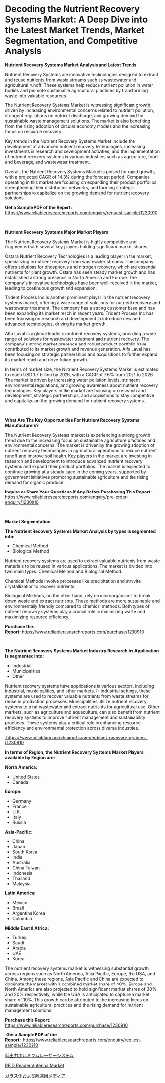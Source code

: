 <p><h1>Decoding the Nutrient Recovery Systems Market: A Deep Dive into the Latest Market Trends, Market Segmentation, and Competitive Analysis</h1></p><p><strong>Nutrient Recovery Systems Market Analysis and Latest Trends</strong></p>
<p><p>Nutrient Recovery Systems are innovative technologies designed to extract and reuse nutrients from waste streams such as wastewater and agricultural runoff. These systems help reduce nutrient pollution in water bodies and promote sustainable agricultural practices by transforming waste into valuable resources.</p><p>The Nutrient Recovery Systems Market is witnessing significant growth, driven by increasing environmental concerns related to nutrient pollution, stringent regulations on nutrient discharge, and growing demand for sustainable waste management solutions. The market is also benefiting from the rising adoption of circular economy models and the increasing focus on resource recovery.</p><p>Key trends in the Nutrient Recovery Systems Market include the development of advanced nutrient recovery technologies, increasing investments in research and development activities, and the implementation of nutrient recovery systems in various industries such as agriculture, food and beverage, and wastewater treatment.</p><p>Overall, the Nutrient Recovery Systems Market is poised for rapid growth, with a projected CAGR of 14.3% during the forecast period. Companies operating in this market are focusing on expanding their product portfolios, strengthening their distribution networks, and forming strategic partnerships to capitalize on the growing demand for nutrient recovery solutions.</p></p>
<p><strong>Get a Sample PDF of the Report:&nbsp;</strong> <a href="https://www.reliableresearchreports.com/enquiry/request-sample/1230910">https://www.reliableresearchreports.com/enquiry/request-sample/1230910</a></p>
<p>&nbsp;</p>
<p><strong>Nutrient Recovery Systems Major Market Players</strong></p>
<p><p>The Nutrient Recovery Systems Market is highly competitive and fragmented with several key players holding significant market shares. </p><p>Ostara Nutrient Recovery Technologies is a leading player in the market, specializing in nutrient recovery from wastewater streams. The company offers solutions for phosphorus and nitrogen recovery, which are essential nutrients for plant growth. Ostara has seen steady market growth and has established a strong presence in North America and Europe. The company's innovative technologies have been well-received in the market, leading to continuous growth and expansion.</p><p>Trident Process Inc is another prominent player in the nutrient recovery systems market, offering a wide range of solutions for nutrient recovery and wastewater treatment. The company has a strong customer base and has been expanding its market reach in recent years. Trident Process Inc has been focusing on research and development to introduce new and advanced technologies, driving its market growth.</p><p>Alfa Laval is a global leader in nutrient recovery systems, providing a wide range of solutions for wastewater treatment and nutrient recovery. The company's strong market presence and robust product portfolio have contributed to its market growth and revenue generation. Alfa Laval has been focusing on strategic partnerships and acquisitions to further expand its market reach and drive future growth.</p><p>In terms of market size, the Nutrient Recovery Systems Market is estimated to reach USD 1.7 billion by 2026, with a CAGR of 7.6% from 2021 to 2026. The market is driven by increasing water pollution levels, stringent environmental regulations, and growing awareness about nutrient recovery technologies. Key players in the market are focusing on research and development, strategic partnerships, and acquisitions to stay competitive and capitalize on the growing demand for nutrient recovery systems.</p></p>
<p>&nbsp;</p>
<p><strong>What Are The Key Opportunities For Nutrient Recovery Systems Manufacturers?</strong></p>
<p><p>The Nutrient Recovery Systems market is experiencing a strong growth trend due to the increasing focus on sustainable agriculture practices and environmental concerns. The market is driven by the growing adoption of nutrient recovery technologies in agricultural operations to reduce nutrient runoff and improve soil health. Key players in the market are investing in research and development to introduce advanced nutrient recovery systems and expand their product portfolios. The market is expected to continue growing at a steady pace in the coming years, supported by government initiatives promoting sustainable agriculture and the rising demand for organic produce.</p></p>
<p><strong>Inquire or Share Your Questions If Any Before Purchasing This Report:</strong> <a href="https://www.reliableresearchreports.com/enquiry/pre-order-enquiry/1230910">https://www.reliableresearchreports.com/enquiry/pre-order-enquiry/1230910</a></p>
<p>&nbsp;</p>
<p><strong>Market Segmentation</strong></p>
<p><strong>The Nutrient Recovery Systems Market Analysis by types is segmented into:</strong></p>
<p><ul><li>Chemical Method</li><li>Biological Method</li></ul></p>
<p><p>Nutrient recovery systems are used to extract valuable nutrients from waste materials to be reused in various applications. The market is divided into two main types: Chemical Method and Biological Method. </p><p>Chemical Methods involve processes like precipitation and struvite crystallization to recover nutrients. </p><p>Biological Methods, on the other hand, rely on microorganisms to break down waste and extract nutrients. These methods are more sustainable and environmentally friendly compared to chemical methods. Both types of nutrient recovery systems play a crucial role in minimizing waste and maximizing resource efficiency.</p></p>
<p><strong>Purchase this Report:&nbsp;</strong><a href="https://www.reliableresearchreports.com/purchase/1230910">https://www.reliableresearchreports.com/purchase/1230910</a></p>
<p>&nbsp;</p>
<p><strong>The Nutrient Recovery Systems Market Industry Research by Application is segmented into:</strong></p>
<p><ul><li>Industrial</li><li>Municipalities</li><li>Other</li></ul></p>
<p><p>Nutrient recovery systems have applications in various sectors, including industrial, municipalities, and other markets. In industrial settings, these systems are used to recover valuable nutrients from waste streams for reuse in production processes. Municipalities utilize nutrient recovery systems to treat wastewater and extract nutrients for agricultural use. Other markets, such as agriculture and aquaculture, can also benefit from nutrient recovery systems to improve nutrient management and sustainability practices. These systems play a critical role in enhancing resource efficiency and environmental protection across diverse industries.</p></p>
<p><a href="https://www.reliableresearchreports.com/nutrient-recovery-systems-r1230910">&nbsp;https://www.reliableresearchreports.com/nutrient-recovery-systems-r1230910</a></p>
<p><strong>In terms of Region, the Nutrient Recovery Systems Market Players available by Region are:</strong></p>
<p>
    <p> <strong> North America: </strong>
        <ul>
            <li>United States</li>
            <li>Canada</li>
        </ul>
        </p> 
    <p> <strong> Europe: </strong>
        <ul>
            <li>Germany</li>
            <li>France</li>
            <li>U.K.</li>
            <li>Italy</li>
            <li>Russia</li>
        </ul>
        </p> 
    <p> <strong> Asia-Pacific: </strong>
        <ul>
            <li>China</li>
            <li>Japan</li>
            <li>South Korea</li>
            <li>India</li>
            <li>Australia</li>
            <li>China Taiwan</li>
            <li>Indonesia</li>
            <li>Thailand</li>
            <li>Malaysia</li>
        </ul>
        </p> 
    <p> <strong> Latin America: </strong>
        <ul>
            <li>Mexico</li>
            <li>Brazil</li>
            <li>Argentina Korea</li>
            <li>Colombia</li>
        </ul>
        </p> 
    <p> <strong> Middle East & Africa: </strong>
        <ul>
            <li>Turkey</li>
            <li>Saudi</li>
            <li>Arabia</li>
            <li>UAE</li>
            <li>Korea</li>
        </ul>
    </p>
    </p>
<p><p>The nutrient recovery systems market is witnessing substantial growth across regions such as North America, Asia Pacific, Europe, the USA, and China. Among these regions, Asia Pacific and China are expected to dominate the market with a combined market share of 40%. Europe and North America are also projected to hold significant market shares of 30% and 20% respectively, while the USA is anticipated to capture a market share of 10%. This growth can be attributed to the increasing focus on sustainable agricultural practices and the rising demand for nutrient management solutions.</p></p>
<p><strong>Purchase this Report: </strong><a href="https://www.reliableresearchreports.com/purchase/1230910">https://www.reliableresearchreports.com/purchase/1230910</a></p>
<p>&nbsp;<strong>Get a Sample PDF of the Report:&nbsp;&nbsp;</strong><a href="https://www.reliableresearchreports.com/enquiry/request-sample/1230910">https://www.reliableresearchreports.com/enquiry/request-sample/1230910</a></p>
<p><strong></strong></p>
<p><p><a href="https://github.com/FredaJerde/Market-Research-Report-List-1/blob/main/9391684163347.md">低出力ホルミウムレーザーシステム</a></p><p><a href="https://github.com/mooaaztarek/Market-Research-Report-List-1/blob/main/rfid-reader-antenna-market.md">RFID Reader Antenna Market</a></p><p><a href="https://github.com/SarahFahey88/Market-Research-Report-List-2/blob/main/1767886163346.md">ガラス化および解凍用メディア</a></p></p>